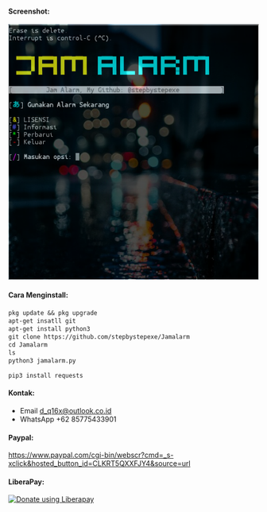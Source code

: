 #### Screenshot:
![](./Screenshot.png)
#### Cara Menginstall:
```
pkg update && pkg upgrade
apt-get insatll git
apt-get install python3
git clone https://github.com/stepbystepexe/Jamalarm
cd Jamalarm
ls
python3 jamalarm.py
```

```
pip3 install requests
```

#### Kontak:
+ Email d_q16x@outlook.co.id
+ WhatsApp +62 85775433901
#### Paypal:
https://www.paypal.com/cgi-bin/webscr?cmd=_s-xclick&hosted_button_id=CLKRT5QXXFJY4&source=url
#### LiberaPay:
<noscript><a href="https://liberapay.com/stepbystepexe/donate"><img alt="Donate using Liberapay" src="https://liberapay.com/assets/widgets/donate.svg"></a></noscript>
